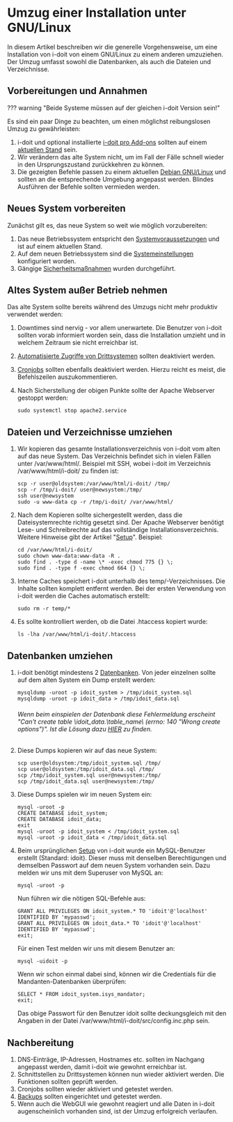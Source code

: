 # Umzug einer Installation unter GNU/Linux

In diesem Artikel beschreiben wir die generelle Vorgehensweise, um eine Installation von i-doit von einem GNU/Linux zu einem anderen umzuziehen. Der Umzug umfasst sowohl die Datenbanken, als auch die Dateien und Verzeichnisse.

## Vorbereitungen und Annahmen

??? warning "Beide Systeme müssen auf der gleichen i-doit Version sein!"

Es sind ein paar Dinge zu beachten, um einen möglichst reibungslosen Umzug zu gewährleisten:

1.  i-doit und optional installierte [i-doit pro Add-ons](../i-doit-pro-add-ons/index.md) sollten auf einem [aktuellen Stand](../wartung-und-betrieb/update-einspielen.md) sein.
2.  Wir verändern das alte System nicht, um im Fall der Fälle schnell wieder in den Ursprungszustand zurückkehren zu können.
3.  Die gezeigten Befehle passen zu einem aktuellen [Debian GNU/Linux](../installation/manuelle-installation/debian.md) und sollten an die entsprechende Umgebung angepasst werden. Blindes Ausführen der Befehle sollten vermieden werden.

## Neues System vorbereiten

Zunächst gilt es, das neue System so weit wie möglich vorzubereiten:

1.  Das neue Betriebssystem entspricht den [Systemvoraussetzungen](../installation/systemvoraussetzungen.md) und ist auf einem aktuellen Stand.
2.  Auf dem neuen Betriebssystem sind die [Systemeinstellungen](../installation/manuelle-installation/systemeinstellungen.md) konfiguriert worden.
3.  Gängige [Sicherheitsmaßnahmen](../wartung-und-betrieb/sicherheit-und-schutz.md) wurden durchgeführt.

## Altes System außer Betrieb nehmen

Das alte System sollte bereits während des Umzugs nicht mehr produktiv verwendet werden:

1.  Downtimes sind nervig - vor allem unerwartete. Die Benutzer von i-doit sollten vorab informiert worden sein, dass die Installation umzieht und in welchem Zeitraum sie nicht erreichbar ist.
2.  [Automatisierte Zugriffe von Drittsystemen](../automatisierung-und-integration/index.md) sollten deaktiviert werden.
3.  [Cronjobs](../automatisierung-und-integration/cli/index.md) sollten ebenfalls deaktiviert werden. Hierzu reicht es meist, die Befehlszeilen auszukommentieren.
4.  Nach Sicherstellung der obigen Punkte sollte der Apache Webserver gestoppt werden:

        sudo systemctl stop apache2.service

## Dateien und Verzeichnisse umziehen

1.  Wir kopieren das gesamte Installationsverzeichnis von i-doit vom alten auf das neue System. Das Verzeichnis befindet sich in vielen Fällen unter /var/www/html/. Beispiel mit SSH, wobei i-doit im Verzeichnis /var/www/html/i-doit/ zu finden ist:

        scp -r user@oldsystem:/var/www/html/i-doit/ /tmp/
        scp -r /tmp/i-doit/ user@newsystem:/tmp/
        ssh user@newsystem
        sudo -u www-data cp -r /tmp/i-doit/ /var/www/html/

2.  Nach dem Kopieren sollte sichergestellt werden, dass die Dateisystemrechte richtig gesetzt sind. Der Apache Webserver benötigt Lese- und Schreibrechte auf das vollständige Installationsverzeichnis. Weitere Hinweise gibt der Artikel "[Setup](../installation/manuelle-installation/setup.md)". Beispiel:

        cd /var/www/html/i-doit/
        sudo chown www-data:www-data -R .
        sudo find . -type d -name \* -exec chmod 775 {} \;
        sudo find . -type f -exec chmod 664 {} \;

3.  Interne Caches speichert i-doit unterhalb des temp/\-Verzeichnisses. Die Inhalte sollten komplett entfernt werden. Bei der ersten Verwendung von i-doit werden die Caches automatisch erstellt:

        sudo rm -r temp/*

4.  Es sollte kontrolliert werden, ob die Datei .htaccess kopiert wurde:

        ls -lha /var/www/html/i-doit/.htaccess


## Datenbanken umziehen

1.  i-doit benötigt mindestens 2 [Datenbanken](../software-entwicklung/datenbank-modell/index.md). Von jeder einzelnen sollte auf dem alten System ein Dump erstellt werden:

        mysqldump -uroot -p idoit_system > /tmp/idoit_system.sql
        mysqldump -uroot -p idoit_data > /tmp/idoit_data.sql

    ###### Wenn beim einspielen der Datenbank diese Fehlermeldung erscheint "Can't create table \idoit\_data\.\table\_name\ (errno: 140 "Wrong create options")". Ist die Lösung dazu [HIER](../administration/troubleshooting/cant-create-table.md) zu finden.

2.  Diese Dumps kopieren wir auf das neue System:

        scp user@oldsystem:/tmp/idoit_system.sql /tmp/
        scp user@oldsystem:/tmp/idoit_data.sql /tmp/
        scp /tmp/idoit_system.sql user@newsystem:/tmp/
        scp /tmp/idoit_data.sql user@newsystem:/tmp/

3.  Diese Dumps spielen wir im neuen System ein:

        mysql -uroot -p
        CREATE DATABASE idoit_system;
        CREATE DATABASE idoit_data;
        exit
        mysql -uroot -p idoit_system < /tmp/idoit_system.sql
        mysql -uroot -p idoit_data < /tmp/idoit_data.sql

4.  Beim ursprünglichen [Setup](../installation/manuelle-installation/setup.md) von i-doit wurde ein MySQL-Benutzer erstellt (Standard: idoit). Dieser muss mit denselben Berechtigungen und demselben Passwort auf dem neuen System vorhanden sein. Dazu melden wir uns mit dem Superuser von MySQL an:

        mysql -uroot -p

    Nun führen wir die nötigen SQL-Befehle aus:

        GRANT ALL PRIVILEGES ON idoit_system.* TO 'idoit'@'localhost' IDENTIFIED BY 'mypasswd';
        GRANT ALL PRIVILEGES ON idoit_data.* TO 'idoit'@'localhost' IDENTIFIED BY 'mypasswd';
        exit;

    Für einen Test melden wir uns mit diesem Benutzer an:

        mysql -uidoit -p

    Wenn wir schon einmal dabei sind, können wir die Credentials für die Mandanten-Datenbanken überprüfen:

        SELECT * FROM idoit_system.isys_mandator;
        exit;

    Das obige Passwort für den Benutzer idoit sollte deckungsgleich mit den Angaben in der Datei /var/www/html/i-doit/src/config.inc.php sein.

## Nachbereitung


1.  DNS-Einträge, IP-Adressen, Hostnames etc. sollten im Nachgang angepasst werden, damit i-doit wie gewohnt erreichbar ist.
2.  Schnittstellen zu Drittsystemen können nun wieder aktiviert werden. Die Funktionen sollten geprüft werden.
3.  Cronjobs sollten wieder aktiviert und getestet werden.
4.  [Backups](../wartung-und-betrieb/daten-sichern-und-wiederherstellen/index.md) sollten eingerichtet und getestet werden.
5.  Wenn auch die WebGUI wie gewohnt reagiert und alle Daten in i-doit augenscheinlich vorhanden sind, ist der Umzug erfolgreich verlaufen.
